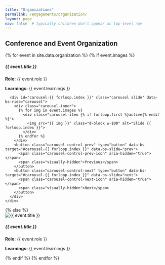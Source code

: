 ```yaml
---
title: "Organizations"
permalink: /engagements/organization/
layout: page
nav: false  # typically children don't appear as top-level nav
---
```



## Conference and Event Organization

{% for event in site.data.organization %}
  {% if event.images %}
  <!-- Event with carousel -->
  <div class="card mb-4 shadow-sm">
    <div class="card-body">
      <h5 class="card-title">{{ event.title }}</h5>
      <p><strong>Role:</strong> {{ event.role }}</p>
      <p><strong>Learnings:</strong> {{ event.learnings }}</p>

      <div id="carousel-{{ forloop.index }}" class="carousel slide" data-bs-ride="carousel">
        <div class="carousel-inner">
          {% for img in event.images %}
            <div class="carousel-item {% if forloop.first %}active{% endif %}">
              <img src="{{ img }}" class="d-block w-100" alt="Slide {{ forloop.index }}">
            </div>
          {% endfor %}
        </div>
        <button class="carousel-control-prev" type="button" data-bs-target="#carousel-{{ forloop.index }}" data-bs-slide="prev">
          <span class="carousel-control-prev-icon" aria-hidden="true"></span>
          <span class="visually-hidden">Previous</span>
        </button>
        <button class="carousel-control-next" type="button" data-bs-target="#carousel-{{ forloop.index }}" data-bs-slide="next">
          <span class="carousel-control-next-icon" aria-hidden="true"></span>
          <span class="visually-hidden">Next</span>
        </button>
      </div>
    </div>
  </div>
  {% else %}
  <!-- Event with single image -->
  <div class="card mb-4 shadow-sm">
    <div class="row g-0">
      <div class="col-md-4">
        <img src="{{ event.image }}" class="img-fluid rounded-start" alt="{{ event.title }}">
      </div>
      <div class="col-md-8">
        <div class="card-body">
          <h5 class="card-title">{{ event.title }}</h5>
          <p class="card-text"><strong>Role:</strong> {{ event.role }}</p>
          <p class="card-text"><strong>Learnings:</strong> {{ event.learnings }}</p>
        </div>
      </div>
    </div>
  </div>
  {% endif %}
{% endfor %}